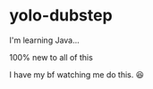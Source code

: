 yolo-dubstep
============

I'm learning Java...

100% new to all of this

I have my bf watching me do this. :laughing:
